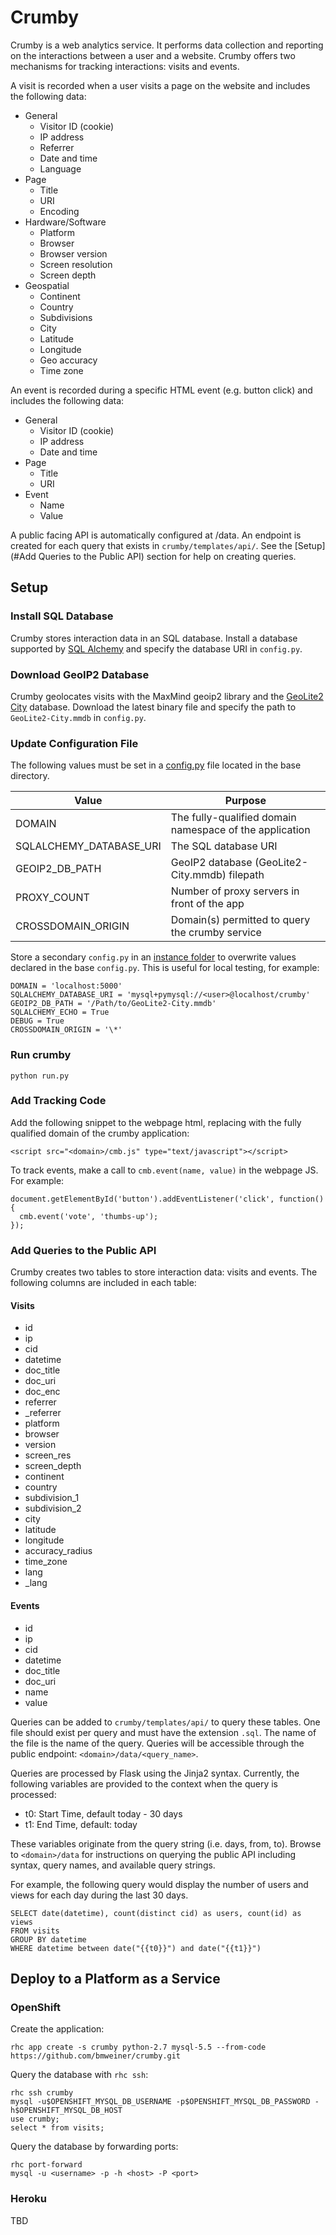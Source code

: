 # Crumby

Crumby is a web analytics service. It performs data collection and reporting
on the interactions between a user and a website. Crumby offers two mechanisms
for tracking interactions: visits and events.

A visit is recorded when a user visits a page on the website and includes the
following data:

  * General
    * Visitor ID (cookie)
    * IP address
    * Referrer
    * Date and time
    * Language
  * Page
    * Title
    * URI
    * Encoding
  * Hardware/Software
    * Platform
    * Browser
    * Browser version
    * Screen resolution
    * Screen depth
  * Geospatial
    * Continent
    * Country
    * Subdivisions
    * City
    * Latitude
    * Longitude
    * Geo accuracy
    * Time zone

An event is recorded during a specific HTML event (e.g. button click) and
includes the following data:

  * General
    * Visitor ID (cookie)
    * IP address
    * Date and time
  * Page
    * Title
    * URI
  * Event
    * Name
    * Value

A public facing API is automatically configured at <domain>/data. An endpoint
is created for each query that exists in `crumby/templates/api/`. See the
[Setup](#Add Queries to the Public API) section for help on creating queries.

## Setup

### Install SQL Database

Crumby stores interaction data in an SQL database. Install a database supported
by [SQL Alchemy](http://docs.sqlalchemy.org/en/latest/dialects/index.html) and
specify the database URI in `config.py`.

### Download GeoIP2 Database

Crumby geolocates visits with the MaxMind geoip2 library and the
[GeoLite2 City](https://dev.maxmind.com/geoip/geoip2/geolite2/) database.
Download the latest binary file and specify the path to `GeoLite2-City.mmdb` in
`config.py`.

### Update Configuration File

The following values must be set in a
[config.py](http://flask.pocoo.org/docs/0.12/config/) file located in the base
directory.

|Value|Purpose|
|---|---|
|DOMAIN|The fully-qualified domain namespace of the application|
|SQLALCHEMY_DATABASE_URI|The SQL database URI|
|GEOIP2_DB_PATH|GeoIP2 database (GeoLite2-City.mmdb) filepath|
|PROXY_COUNT|Number of proxy servers in front of the app|
|CROSSDOMAIN_ORIGIN|Domain(s) permitted to query the crumby service|

Store a secondary `config.py` in an
[instance folder](http://flask.pocoo.org/docs/0.10/config/#instance-folders)
to overwrite values declared in the base `config.py`. This is useful for local
testing, for example:

    DOMAIN = 'localhost:5000'
    SQLALCHEMY_DATABASE_URI = 'mysql+pymysql://<user>@localhost/crumby'
    GEOIP2_DB_PATH = '/Path/to/GeoLite2-City.mmdb'
    SQLALCHEMY_ECHO = True
    DEBUG = True
    CROSSDOMAIN_ORIGIN = '\*'

### Run crumby

    python run.py

### Add Tracking Code

Add the following snippet to the webpage html, replacing <domain> with the
fully qualified domain of the crumby application:

    <script src="<domain>/cmb.js" type="text/javascript"></script>

To track events, make a call to `cmb.event(name, value)` in the webpage JS. For
example:

    document.getElementById('button').addEventListener('click', function() {
      cmb.event('vote', 'thumbs-up');
    });

### Add Queries to the Public API

Crumby creates two tables to store interaction data: visits and events. The
following columns are included in each table:

#### Visits

  * id
  * ip
  * cid
  * datetime
  * doc_title
  * doc_uri
  * doc_enc
  * referrer
  * \_referrer
  * platform
  * browser
  * version
  * screen_res
  * screen_depth
  * continent
  * country
  * subdivision_1
  * subdivision_2
  * city
  * latitude
  * longitude
  * accuracy_radius
  * time_zone
  * lang
  * \_lang

#### Events

  * id
  * ip
  * cid
  * datetime
  * doc_title
  * doc_uri
  * name
  * value

Queries can be added to `crumby/templates/api/` to query these tables. One file
should exist per query and must have the extension `.sql`. The name of the file
is the name of the query. Queries will be accessible through the public
endpoint: `<domain>/data/<query_name>`.

Queries are processed by Flask using the Jinja2 syntax. Currently, the following
variables are provided to the context when the query is processed:

  * t0: Start Time, default today - 30 days
  * t1: End Time, default: today

These variables originate from the query string (i.e. days, from, to). Browse to
`<domain>/data` for instructions on querying the public API including syntax,
query names, and available query strings.

For example, the following query would display the number of users and views
for each day during the last 30 days.

    SELECT date(datetime), count(distinct cid) as users, count(id) as views
    FROM visits
    GROUP BY datetime
    WHERE datetime between date("{{t0}}") and date("{{t1}}")

## Deploy to a Platform as a Service

### OpenShift

Create the application:

    rhc app create -s crumby python-2.7 mysql-5.5 --from-code https://github.com/bmweiner/crumby.git

Query the database with `rhc ssh`:

    rhc ssh crumby
    mysql -u$OPENSHIFT_MYSQL_DB_USERNAME -p$OPENSHIFT_MYSQL_DB_PASSWORD -h$OPENSHIFT_MYSQL_DB_HOST
    use crumby;
    select * from visits;

Query the database by forwarding ports:

    rhc port-forward
    mysql -u <username> -p -h <host> -P <port>

### Heroku

TBD
